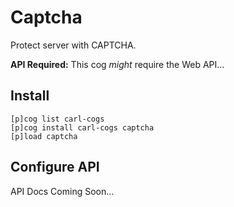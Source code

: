 # Captcha

Protect server with CAPTCHA.

**API Required:** This cog _might_ require the Web API...

## Install

```text
[p]cog list carl-cogs
[p]cog install carl-cogs captcha
[p]load captcha
```

## Configure API

API Docs Coming Soon...
